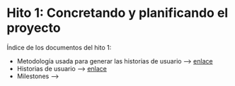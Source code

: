 # Hito 1: Concretando y planificando el proyecto

Índice de los documentos del hito 1:
- Metodología usada para generar las historias de usuario --> [enlace](descripcion.md)
- Historias de usuario --> [enlace](historiasUsuario.md)
- Milestones --> 
